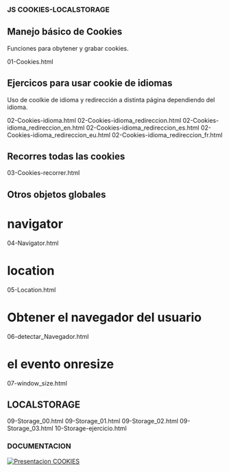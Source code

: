 ### JS COOKIES-LOCALSTORAGE

## Manejo básico de Cookies

Funciones para obytener y grabar cookies.

01-Cookies.html


## Ejercicos para usar cookie de idiomas
Uso de coolkie de idioma y redirección a distinta página dependiendo del idioma.

02-Cookies-idioma.html
02-Cookies-idioma_redireccion.html
02-Cookies-idioma_redireccion_en.html
02-Cookies-idioma_redireccion_es.html
02-Cookies-idioma_redireccion_eu.html
02-Cookies-idioma_redireccion_fr.html

## Recorres todas las cookies
03-Cookies-recorrer.html

## Otros objetos globales

# navigator
04-Navigator.html

# location
05-Location.html

# Obtener el navegador del usuario

06-detectar_Navegador.html

# el evento onresize 
07-window_size.html

## LOCALSTORAGE
09-Storage_00.html
09-Storage_01.html
09-Storage_02.html
09-Storage_03.html
10-Storage-ejercicio.html

### DOCUMENTACION

[![Presentacion COOKIES](https://img.shields.io/badge/cookies_localstorage-yellow?style=for-the-badge&logo=google-slides&logoColor=yellow&labelColor=black)]([![Presentacio_alumnos](https://img.shields.io/badge/ejer_json-yellow?style=for-the-badge&logo=google-slides&logoColor=yellow&labelColor=black)](https://docs.google.com/presentation/d/1ov_qBhBvdle4v3f6GzU2Kr5V_fBrVNWauP4iPO5Px04/edit?usp=sharing))